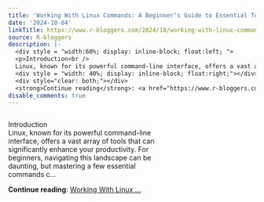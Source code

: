 ```yaml
---
title: 'Working With Linux Commands: A Beginner’s Guide to Essential Tools'
date: '2024-10-04'
linkTitle: https://www.r-bloggers.com/2024/10/working-with-linux-commands-a-beginners-guide-to-essential-tools/
source: R-bloggers
description: |-
  <div style = "width:60%; display: inline-block; float:left; ">
  <p>Introduction<br />
  Linux, known for its powerful command-line interface, offers a vast array of tools that can significantly enhance your productivity. For beginners, navigating this landscape can be daunting, but mastering a few essential commands c...</p></div>
  <div style = "width: 40%; display: inline-block; float:right;"></div>
  <div style="clear: both;"></div>
  <strong>Continue reading</strong>: <a href="https://www.r-bloggers.com/2024/10/working-with-linux-commands-a-beginners-guide-to-essential-tools/">Working With Linux ...
disable_comments: true
---
```

<div style = "width:60%; display: inline-block; float:left; ">
<p>Introduction<br />
Linux, known for its powerful command-line interface, offers a vast array of tools that can significantly enhance your productivity. For beginners, navigating this landscape can be daunting, but mastering a few essential commands c...</p></div>
<div style = "width: 40%; display: inline-block; float:right;"></div>
<div style="clear: both;"></div>
<strong>Continue reading</strong>: <a href="https://www.r-bloggers.com/2024/10/working-with-linux-commands-a-beginners-guide-to-essential-tools/">Working With Linux ...